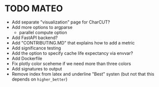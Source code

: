 # TODO MATEO

- Add separate "visualization" page for CharCUT?
- Add more options to argparse
  - parallel compute option
- Add FastAPI backend?
- Add "CONTRIBUTING.MD" that explains how to add a metric
- Add significance testing
- Add the option to specify cache life expectancy via envvar?
- Add Dockerfile
- Fix plotly color sceheme if we need more than three colors
- Add signatures to output
- Remove index from latex and underline "Best" systen (but not that this depends on `higher_better`)
